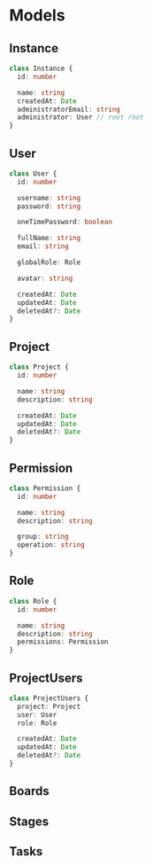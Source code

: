 # Models

## Instance

```ts
class Instance {
  id: number

  name: string
  createdAt: Date
  administratorEmail: string
  administrator: User // root root
}
```

## User

```ts
class User {
  id: number

  username: string
  password: string

  oneTimePassword: boolean

  fullName: string
  email: string

  globalRole: Role

  avatar: string

  createdAt: Date
  updatedAt: Date
  deletedAt?: Date
}
```

## Project

```ts
class Project {
  id: number

  name: string
  description: string

  createdAt: Date
  updatedAt: Date
  deletedAt?: Date
}
```

## Permission

```ts
class Permission {
  id: number

  name: string
  description: string

  group: string
  operation: string
}
```

## Role

```ts
class Role {
  id: number

  name: string
  description: string
  permissions: Permission
}
```

## ProjectUsers

```ts
class ProjectUsers {
  project: Project
  user: User
  role: Role

  createdAt: Date
  updatedAt: Date
  deletedAt?: Date
}
```

## Boards

## Stages

## Tasks

